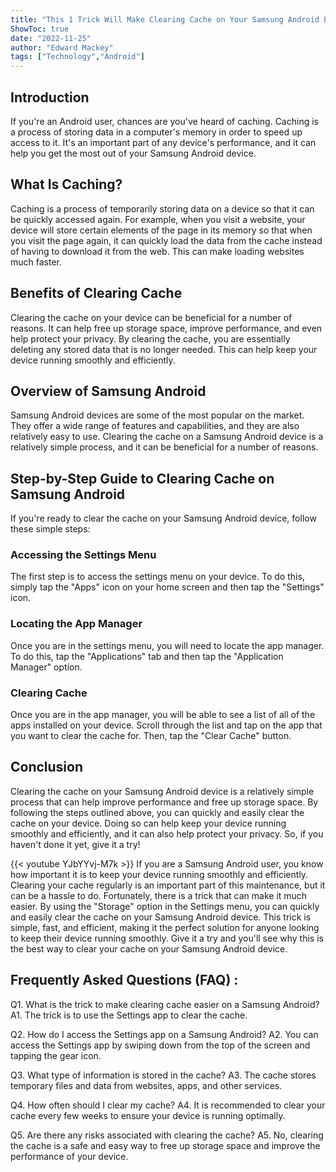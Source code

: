 ```yaml
---
title: "This 1 Trick Will Make Clearing Cache on Your Samsung Android Easier Than Ever!"
ShowToc: true 
date: "2022-11-25"
author: "Edward Mackey" 
tags: ["Technology","Android"]
---
```

## Introduction

If you're an Android user, chances are you've heard of caching. Caching is a process of storing data in a computer's memory in order to speed up access to it. It's an important part of any device's performance, and it can help you get the most out of your Samsung Android device.

## What Is Caching?

Caching is a process of temporarily storing data on a device so that it can be quickly accessed again. For example, when you visit a website, your device will store certain elements of the page in its memory so that when you visit the page again, it can quickly load the data from the cache instead of having to download it from the web. This can make loading websites much faster.

## Benefits of Clearing Cache

Clearing the cache on your device can be beneficial for a number of reasons. It can help free up storage space, improve performance, and even help protect your privacy. By clearing the cache, you are essentially deleting any stored data that is no longer needed. This can help keep your device running smoothly and efficiently.

## Overview of Samsung Android

Samsung Android devices are some of the most popular on the market. They offer a wide range of features and capabilities, and they are also relatively easy to use. Clearing the cache on a Samsung Android device is a relatively simple process, and it can be beneficial for a number of reasons.

## Step-by-Step Guide to Clearing Cache on Samsung Android

If you're ready to clear the cache on your Samsung Android device, follow these simple steps:

### Accessing the Settings Menu

The first step is to access the settings menu on your device. To do this, simply tap the "Apps" icon on your home screen and then tap the "Settings" icon.

### Locating the App Manager

Once you are in the settings menu, you will need to locate the app manager. To do this, tap the "Applications" tab and then tap the "Application Manager" option.

### Clearing Cache

Once you are in the app manager, you will be able to see a list of all of the apps installed on your device. Scroll through the list and tap on the app that you want to clear the cache for. Then, tap the "Clear Cache" button.

## Conclusion

Clearing the cache on your Samsung Android device is a relatively simple process that can help improve performance and free up storage space. By following the steps outlined above, you can quickly and easily clear the cache on your device. Doing so can help keep your device running smoothly and efficiently, and it can also help protect your privacy. So, if you haven't done it yet, give it a try!

{{< youtube YJbYYvj-M7k >}} 
If you are a Samsung Android user, you know how important it is to keep your device running smoothly and efficiently. Clearing your cache regularly is an important part of this maintenance, but it can be a hassle to do. Fortunately, there is a trick that can make it much easier. By using the "Storage" option in the Settings menu, you can quickly and easily clear the cache on your Samsung Android device. This trick is simple, fast, and efficient, making it the perfect solution for anyone looking to keep their device running smoothly. Give it a try and you'll see why this is the best way to clear your cache on your Samsung Android device.

## Frequently Asked Questions (FAQ) :
Q1. What is the trick to make clearing cache easier on a Samsung Android?
A1. The trick is to use the Settings app to clear the cache. 

Q2. How do I access the Settings app on a Samsung Android?
A2. You can access the Settings app by swiping down from the top of the screen and tapping the gear icon.

Q3. What type of information is stored in the cache?
A3. The cache stores temporary files and data from websites, apps, and other services.

Q4. How often should I clear my cache?
A4. It is recommended to clear your cache every few weeks to ensure your device is running optimally.

Q5. Are there any risks associated with clearing the cache?
A5. No, clearing the cache is a safe and easy way to free up storage space and improve the performance of your device.



